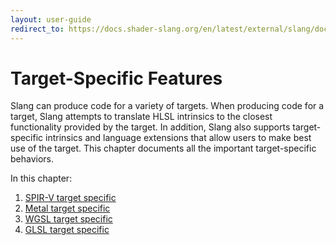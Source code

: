 ```yaml
---
layout: user-guide
redirect_to: https://docs.shader-slang.org/en/latest/external/slang/docs/user-guide/a2-target-specific-features.html
---
```


# Target-Specific Features

Slang can produce code for a variety of targets. When producing code for a target, Slang attempts to translate HLSL intrinsics to the closest functionality provided by the target. In addition, Slang also supports target-specific intrinsics and language extensions that allow users to make best use of the target. This chapter documents all the important target-specific behaviors.

In this chapter:

1. [SPIR-V target specific](./a2-01-spirv-target-specific.md)
2. [Metal target specific](./a2-02-metal-target-specific.md)
3. [WGSL target specific](./a2-03-wgsl-target-specific.md)
4. [GLSL target specific](./a2-04-glsl-target-specific.md)

<!-- RTD-TOC-START
```{toctree}
:titlesonly:
:hidden:

SPIR-V target specific <a2-01-spirv-target-specific>
Metal target specific <a2-02-metal-target-specific>
WGSL target specific <a2-03-wgsl-target-specific>
```
RTD-TOC-END -->